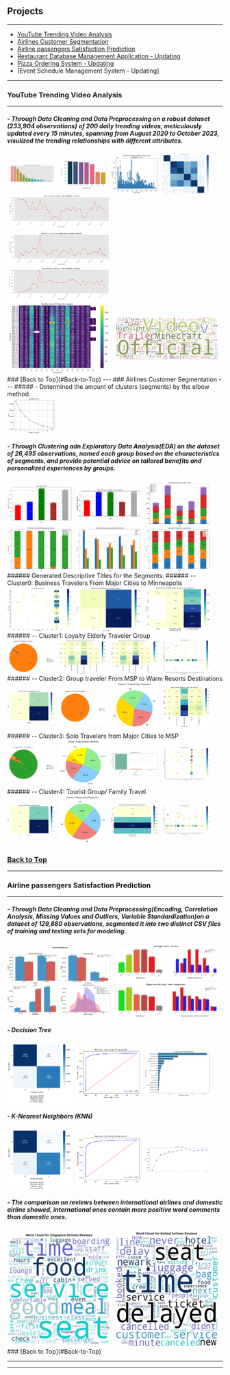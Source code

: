 <style>
  .image-row {
    display: flex;
    flex-wrap: wrap;
    gap: 10px; /* Adds space between images */
  }
  .two-per-row .project-image {
    flex: 1 1 48%; /* Each image takes up about one-third of the row */
    max-width: 48%;
    height: auto; /* Fixed height for consistency */
    object-fit: contain;
  }
  .three-per-row .project-image {
    flex: 1 1 30%; /* Each image takes up about one-third of the row */
    max-width: 30%;
    height: auto; /* Fixed height for consistency */
    object-fit: contain;
  }
  .four-per-row .project-image {
    flex: 1 1 22%; /* Each image takes up about one-fourth of the row */
    max-width: 22%;
    height: auto;
    object-fit: contain;
  }
</style>


## <a id="Back-to-Top"></a>Projects

---
- [YouTube Trending Video Analysis](#YouTube-Trending-Video-Analysis)
- [Airlines Customer Segmentation](#sun-country-airlines-customer-segmentation)
- [Airline passengers Satisfaction Prediction](#Airline-passengers-Satisfaction-Prediction)
- [Restaurant Database Management Application - Updating](#Restaurant-Database-Management-Application)
- [Pizza Ordering System - Updating](#Pizza-Ordering-System)
- [Event Schedule Management System - Updating]

---
### <a id="YouTube-Trending-Video-Analysis"></a>YouTube Trending Video Analysis
---
##### - Through Data Cleaning and Data Preprocessing on a robust dataset (233,904 observations) of 200 daily trending videos, meticulously updated every 15 minutes, spanning from August 2020 to October 2023, visulized the trending relationships with different attributes.
<div class="image-row four-per-row">
  <img src="images/2.1.png?raw=true" class="project-image"/>
  <img src="images/2.8.png?raw=true" class="project-image"/>
  <img src="images/2.5.png?raw=true" class="project-image"/>
  <img src="images/2.6.png?raw=true" class="project-image"/>
</div>
<div class="image-row two-per-row">
  <img src="images/2.3.png?raw=true" class="project-image"/>
</div>
<div class="image-row two-per-row">
<img src="images/2.4.png?raw=true" class="project-image"/>
</div>
<div class="image-row two-per-row">
  <img src="images/2.2.png?raw=true" class="project-image"/>
  <img src="images/2.7.png?raw=true" class="project-image"/>
</div>
### [Back to Top](#Back-to-Top)
---
### <a id="sun-country-airlines-customer-segmentation"></a>Airlines Customer Segmentation
---
##### - Determined the amount of clusters (segments) by the elbow method.
<div class="image-row four-per-row">
  <img src="images/1.1.png?raw=true" class="project-image"/>
</div>

##### - Through Clustering adn Exploratory Data Analysis(EDA) on the dataset of 26,495 observations, named each group based on the characteristics of segments, and provide potential advice on tailored benefits and personalized experiences by groups.
<div class="image-row three-per-row">
  <img src="images/1.2.png?raw=true" class="project-image"/>
  <img src="images/1.3.png?raw=true" class="project-image"/>
  <img src="images/1.4.png?raw=true" class="project-image"/>
</div>
<div class="image-row three-per-row">
  <img src="images/1.5.png?raw=true" class="project-image"/>
  <img src="images/1.6.png?raw=true" class="project-image"/>
  <img src="images/1.7.png?raw=true" class="project-image"/>
</div>
######   Generated Descriptive Titles for the Segments:
###### -- Cluster0:  Business Travelers From Major Cities to Minneapolis
<div class="image-row three-per-row">
  <img src="images/c0.1.png?raw=true" class="project-image"/>
  <img src="images/c0.2.png?raw=true" class="project-image"/>
  <img src="images/c0.3.png?raw=true" class="project-image"/>
</div>
###### -- Cluster1: Loyalty Elderly Traveler Group 
<div class="image-row four-per-row">
  <img src="images/c1.1.png?raw=true" class="project-image"/>
  <img src="images/c1.2.png?raw=true" class="project-image"/>
  <img src="images/c1.3.png?raw=true" class="project-image"/>
  <img src="images/c1.4.png?raw=true" class="project-image"/>
</div>
###### -- Cluster2: Group traveler From MSP to Warm Resorts Destinations
<div class="image-row four-per-row">
  <img src="images/c2.1.png?raw=true" class="project-image"/>
  <img src="images/c2.2.png?raw=true" class="project-image"/>
  <img src="images/c2.3.png?raw=true" class="project-image"/>
  <img src="images/c2.4.png?raw=true" class="project-image"/>
</div>
###### -- Cluster3: Solo Travelers from Major Cities to MSP
<div class="image-row four-per-row">
  <img src="images/c3.1.png?raw=true" class="project-image"/>
  <img src="images/c3.2.png?raw=true" class="project-image"/>
  <img src="images/c3.3.png?raw=true" class="project-image"/>
  <img src="images/c3.4.png?raw=true" class="project-image"/>
</div>
###### -- Cluster4: Tourist Group/ Family Travel
<div class="image-row four-per-row">
  <img src="images/c4.1.png?raw=true" class="project-image"/>
  <img src="images/c4.2.png?raw=true" class="project-image"/>
  <img src="images/c4.3.png?raw=true" class="project-image"/>
  <img src="images/c4.4.png?raw=true" class="project-image"/>
</div>

### [Back to Top](#Back-to-Top)
---
### <a id="Airline-passengers-Satisfaction-Prediction"></a>Airline passengers Satisfaction Prediction
---
##### - Through Data Cleaning and Data Preprocessing(Encoding, Correlation Analysis, Missing Values and Outliers, Variable Standardization)on a dataset of 129,880 observations, segmented it into two distinct CSV files of training and testing sets for modeling.
<div class="image-row two-per-row">
  <img src="images/3.1.png?raw=true" class="project-image"/>
  <img src="images/3.2.png?raw=true" class="project-image"/>
</div>

##### - Decision Tree
<div class="image-row three-per-row">
  <img src="images/3.3.png?raw=true" class="project-image"/>
  <img src="images/3.4.png?raw=true" class="project-image"/>
  <img src="images/3.5.png?raw=true" class="project-image"/>
</div>

##### - K-Nearest Neighbors (KNN)
<div class="image-row three-per-row">
  <img src="images/3.6.png?raw=true" class="project-image"/>
  <img src="images/3.7.png?raw=true" class="project-image"/>
  <img src="images/3.8.png?raw=true" class="project-image"/>
</div>

##### - The comparison on reviews between international airlines and domestic airline showed, international ones contain more positive word comments than domestic ones. 
<div class="image-row two-per-row">
  <img src="images/3.11.jpg?raw=true" class="project-image"/>
  <img src="images/3.12.jpg?raw=true" class="project-image"/>
</div>
### [Back to Top](#Back-to-Top)

---




---

